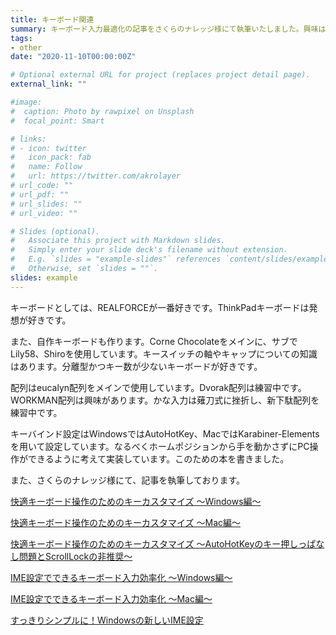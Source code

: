```yaml
---
title: キーボード関連
summary: キーボード入力最適化の記事をさくらのナレッジ様にて執筆いたしました。興味は高級キーボード、キーバインド設定、自作キーボード、配列変更など
tags:
- other
date: "2020-11-10T00:00:00Z"

# Optional external URL for project (replaces project detail page).
external_link: ""

#image:
#  caption: Photo by rawpixel on Unsplash
#  focal_point: Smart

# links:
# - icon: twitter
#   icon_pack: fab
#   name: Follow
#   url: https://twitter.com/akrolayer
# url_code: ""
# url_pdf: ""
# url_slides: ""
# url_video: ""

# Slides (optional).
#   Associate this project with Markdown slides.
#   Simply enter your slide deck's filename without extension.
#   E.g. `slides = "example-slides"` references `content/slides/example-slides.md`.
#   Otherwise, set `slides = ""`.
slides: example
---
```


キーボードとしては、REALFORCEが一番好きです。ThinkPadキーボードは発想が好きです。

また、自作キーボードも作ります。Corne Chocolateをメインに、サブでLily58、Shiroを使用しています。キースイッチの軸やキャップについての知識はあります。分離型かつキー数が少ないキーボードが好きです。

配列はeucalyn配列をメインで使用しています。Dvorak配列は練習中です。WORKMAN配列は興味があります。かな入力は薙刀式に挫折し、新下駄配列を練習中です。

キーバインド設定はWindowsではAutoHotKey、MacではKarabiner-Elementsを用いて設定しています。なるべくホームポジションから手を動かさずにPC操作ができるように考えて実装しています。このための本を書きました。

また、さくらのナレッジ様にて、記事を執筆しております。

[快適キーボード操作のためのキーカスタマイズ 〜Windows編〜](https://knowledge.sakura.ad.jp/23305/)

[快適キーボード操作のためのキーカスタマイズ  ～Mac編～](https://knowledge.sakura.ad.jp/23355/)

[快適キーボード操作のためのキーカスタマイズ 〜AutoHotKeyのキー押しっぱなし問題とScrollLockの非推奨～](https://knowledge.sakura.ad.jp/25827/)

[IME設定でできるキーボード入力効率化 ～Windows編～](https://knowledge.sakura.ad.jp/27066/)

[IME設定でできるキーボード入力効率化 ～Mac編～](https://knowledge.sakura.ad.jp/27258/)

[すっきりシンプルに！Windowsの新しいIME設定](https://knowledge.sakura.ad.jp/32509/)

